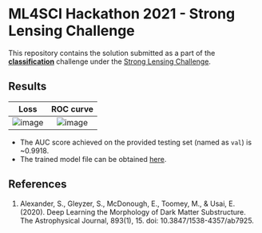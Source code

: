 # ML4SCI Hackathon 2021 - Strong Lensing Challenge

This repository contains the solution submitted as a part of the [**classification**](https://github.com/ML4SCI/ML4SCIHackathon/tree/main/GravitationalLensingChallenge#challenge-1---multi-class-classification) challenge under the [Strong Lensing Challenge](https://github.com/ML4SCI/ML4SCIHackathon/tree/main/GravitationalLensingChallenge).

## Results

Loss                       |  ROC curve
:-------------------------:|:-------------------------:
![image](https://user-images.githubusercontent.com/68844397/150804319-ec09c79b-6127-43b3-a3e6-b0ca49ce2252.png) |  ![image](https://user-images.githubusercontent.com/68844397/150804387-56fbd190-cf0e-456e-95e9-68ca7b5f3864.png)

- The AUC score achieved on the provided testing set (named as `val`) is ~0.9918.
- The trained model file can be obtained [here](https://drive.google.com/file/d/1z3bS0qmaa6uBAPnvv4ZRHqUhdoxABzGa/view?usp=sharing).

## References

1. Alexander, S., Gleyzer, S., McDonough, E., Toomey, M., & Usai, E. (2020). Deep Learning the Morphology of Dark Matter Substructure. The Astrophysical Journal, 893(1), 15. doi: 10.3847/1538-4357/ab7925.
